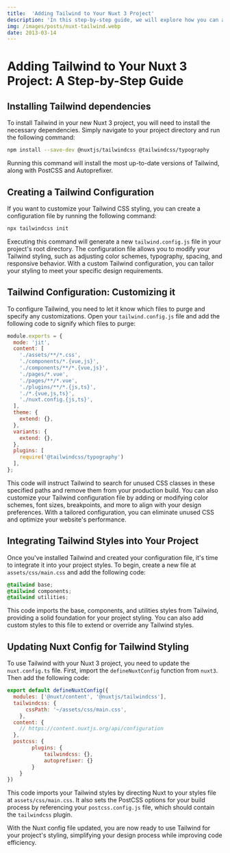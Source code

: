 ```yaml
---
title:  'Adding Tailwind to Your Nuxt 3 Project'
description: 'In this step-by-step guide, we will explore how you can add Tailwind to your Nuxt 3 project and achieve efficient and effective styling with ease. From installing Tailwind and creating a configuration file to integrating it into your project styles.'
img: /images/posts/nuxt-tailwind.webp
date: 2013-03-14
---
```

# Adding Tailwind to Your Nuxt 3 Project: A Step-by-Step Guide

## Installing Tailwind dependencies

To install Tailwind in your new Nuxt 3 project, you will need to install the necessary dependencies. Simply navigate to your project directory and run the following command:

``` bash
npm install --save-dev @nuxtjs/tailwindcss @tailwindcss/typography
```
Running this command will install the most up-to-date versions of Tailwind, along with PostCSS and Autoprefixer.

## Creating a Tailwind Configuration

If you want to customize your Tailwind CSS styling, you can create a configuration file by running the following command:

```bash
npx tailwindcss init
```

Executing this command will generate a new `tailwind.config.js` file in your project's root directory. The configuration file allows you to modify your Tailwind styling, such as adjusting color schemes, typography, spacing, and responsive behavior. With a custom Tailwind configuration, you can tailor your styling to meet your specific design requirements.

## Tailwind Configuration: Customizing it

To configure Tailwind, you need to let it know which files to purge and specify any customizations. Open your `tailwind.config.js` file and add the following code to signify which files to purge:

```js
module.exports = {
  mode: 'jit',
  content: [
    './assets/**/*.css',
    './components/*.{vue,js}',
    './components/**/*.{vue,js}',
    './pages/*.vue',
    './pages/**/*.vue',
    './plugins/**/*.{js,ts}',
    './*.{vue,js,ts}',
    './nuxt.config.{js,ts}',
  ],
  theme: {
    extend: {},
  },
  variants: {
    extend: {},
  },
  plugins: [
    require('@tailwindcss/typography')
  ],
};
```

This code will instruct Tailwind to search for unused CSS classes in these specified paths and remove them from your production build. You can also customize your Tailwind configuration file by adding or modifying color schemes, font sizes, breakpoints, and more to align with your design preferences. With a tailored configuration, you can eliminate unused CSS and optimize your website's performance.

## Integrating Tailwind Styles into Your Project

Once you've installed Tailwind and created your configuration file, it's time to integrate it into your project styles. To begin, create a new file at `assets/css/main.css` and add the following code:

```css
@tailwind base;
@tailwind components;
@tailwind utilities;
```

This code imports the base, components, and utilities styles from Tailwind, providing a solid foundation for your project styling. You can also add custom styles to this file to extend or override any Tailwind styles.

## Updating Nuxt Config for Tailwind Styling

To use Tailwind with your Nuxt 3 project, you need to update the `nuxt.config.ts` file. First, import the `defineNuxtConfig` function from `nuxt3`. Then add the following code:

```js
export default defineNuxtConfig({
  modules: ['@nuxt/content', '@nuxtjs/tailwindcss'],
  tailwindcss: {
      cssPath: '~/assets/css/main.css',
    },
  content: {
    // https://content.nuxtjs.org/api/configuration
  },
  postcss: {
        plugins: {
            tailwindcss: {},
            autoprefixer: {}
        }
    }
})
```

This code imports your Tailwind styles by directing Nuxt to your styles file at `assets/css/main.css`. It also sets the PostCSS options for your build process by referencing your `postcss.config.js` file, which should contain the `tailwindcss` plugin.

With the Nuxt config file updated, you are now ready to use Tailwind for your project's styling, simplifying your design process while improving code efficiency.